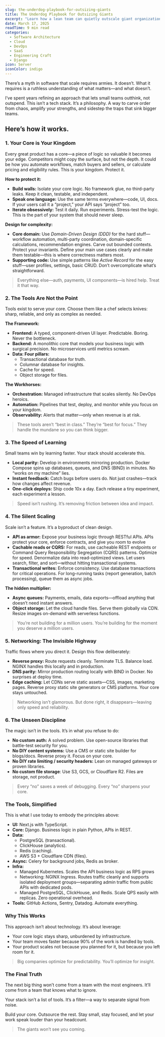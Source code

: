 ```yaml
---
slug: the-underdog-playbook-for-outsizing-giants
title: The Underdog Playbook for Outsizing Giants
excerpt: "Learn how a lean team can quietly outscale giant organizations without bloated infrastructure or armies of developers."
date: March 17, 2025
readTime: 9 min read
categories:
  - Software Architecture
  - Cloud
  - DevOps
  - SaaS
  - Engineering Craft
  - Django
icon: Server
iconColor: indigo
---
```


There’s a myth in software that scale requires armies. It doesn’t. What it requires is a ruthless understanding of what matters—and what doesn’t.

I’ve spent years refining an approach that lets small teams outthink, not outspend. This isn’t a tech stack. It’s a philosophy. A way to carve order from chaos, amplify your strengths, and sidestep the traps that sink bigger teams.

## Here’s how it works.

### 1. Your Core is Your Kingdom

Every great product has a core—a piece of logic so valuable it becomes your edge. Competitors might copy the surface, but not the depth. It could be how you automate workflows, match buyers and sellers, or calculate pricing and eligibility rules. This is your kingdom. Protect it.

**How to protect it:**

- **Build walls:** Isolate your core logic. No framework glue, no third-party leaks. Keep it clean, testable, and independent.
- **Speak one language:** Use the same terms everywhere—code, UI, docs. If your users call it a “project,” your API says “project” too.
- **Iterate obsessively:** Test it daily. Run experiments. Stress-test the logic. This is the part of your system that should never sleep.

**Design for complexity:**

- **Core domain:** Use *Domain-Driven Design (DDD)* for the hard stuff—workflow automation, multi-party coordination, domain-specific calculations, recommendation engines. Carve out bounded contexts. Protect your invariants. Define your main use cases clearly and make them testable—this is where correctness matters most.
- **Supporting code:** Use simple patterns like *Active Record* for the easy stuff—user profiles, settings, basic CRUD. Don’t overcomplicate what’s straightforward.

> Everything else—auth, payments, UI components—is hired help. Treat it that way.

### 2. The Tools Are Not the Point

Tools exist to serve your core. Choose them like a chef selects knives: sharp, reliable, and only as complex as needed.

**The Framework:**

- **Frontend:** A typed, component-driven UI layer. Predictable. Boring. Never the bottleneck.
- **Backend:** A monolithic core that models your business logic with surgical precision. No microservices until metrics scream.
- **Data: Four pillars:**
  - Transactional database for truth.
  - Columnar database for insights.
  - Cache for speed.
  - Object storage for files.

**The Workhorses:**

- **Orchestration:** Managed infrastructure that scales silently. No DevOps heroics.
- **Automation:** Pipelines that test, deploy, and monitor while you focus on your kingdom.
- **Observability:** Alerts that matter—only when revenue is at risk.

> These tools aren’t “best in class.” They’re “best for focus.” They handle the mundane so you can think bigger.

### 3. The Speed of Learning

Small teams win by learning faster. Your stack should accelerate this.

- **Local parity:** Develop in environments mirroring production. Docker Compose spins up databases, queues, and DNS (BIND) in minutes. No “works on my machine” lies.
- **Instant feedback:** Catch bugs before users do. Not just crashes—track how changes affect revenue.
- **One-click deploys:** Ship code 10x a day. Each release a tiny experiment, each experiment a lesson.

> Speed isn’t rushing. It’s removing friction between idea and impact.

### 4. The Silent Scaling

Scale isn’t a feature. It’s a byproduct of clean design.

- **API as armor:** Expose your business logic through RESTful APIs. APIs protect your core, enforce contracts, and give you room to evolve
- **Cachable reads or CQRS:** For reads, use cacheable REST endpoints or Command Query Responsibility Segregation (CQRS) patterns. Optimize for speed. Denormalize data into read-optimized views. Let users search, filter, and sort—without hitting transactional systems.
- **Transactional writes:** Enforce consistency. Use database transactions for critical operations. For long-running tasks (report generation, batch processing), queue them as async jobs.

**The hidden multiplier:**

- **Async queues:** Payments, emails, data exports—offload anything that doesn’t need instant answers.
- **Object storage:** Let the cloud handle files. Serve them globally via CDN. Resize images on-demand with serverless functions.

> You’re not building for a million users. You’re building for the moment you deserve a million users.

### 5. Networking: The Invisible Highway

Traffic flows where you direct it. Design this flow deliberately:

- **Reverse proxy:** Route requests cleanly. Terminate TLS. Balance load. NGINX handles this locally and in production.
- **DNS parity:** Mirror production routing locally with BIND in Docker. No surprises at deploy time.
- **Edge caching:** Let CDNs serve static assets—CSS, images, marketing pages. Reverse proxy static site generators or CMS platforms. Your core stays untouched.

> Networking isn’t glamorous. But done right, it disappears—leaving only speed and reliability.

### 6. The Unseen Discipline

The magic isn’t in the tools. It’s in what you refuse to do:

- **No custom auth:** A solved problem. Use open-source libraries that battle-test security for you.
- **No DIY content systems:** Use a CMS or static site builder for blogs/docs. Reverse proxy it. Focus on your core.
- **No DIY rate limiting / security headers:** Lean on managed gateways or proven libraries.
- **No custom file storage**: Use S3, GCS, or Cloudflare R2. Files are storage, not product.

> Every “no” saves a week of debugging. Every “no” sharpens your core.

### The Tools, Simplified

This is what I use today to embody the principles above:

- **UI:** Next.js with TypeScript.
- **Core:** Django. Business logic in plain Python, APIs in REST.
- **Data:**
  - PostgreSQL (transactional).
  - ClickHouse (analytics).
  - Redis (caching).
  - AWS S3 + Cloudflare CDN (files).
- **Async:** Celery for background jobs, Redis as broker.
- **Infra:**
  - Managed Kubernetes. Scales the API business logic as RPS grows
  - Networking: NGINX Ingress. Routes traffic cleanly and supports isolated deployment groups—separating admin traffic from public APIs with dedicated pods.
  - Managed PostgreSQL, ClickHouse, and Redis. Scale QPS easily with replicas. Zero operational overhead.
- **Tools:** GitHub Actions, Sentry, Datadog. Automate everything.

### Why This Works

This approach isn’t about technology. It’s about leverage:

- Your core logic stays sharp, unburdened by infrastructure.
- Your team moves faster because 90% of the work is handled by tools.
- Your product scales not because you planned for it, but because you left room for it.

> Big companies optimize for predictability. You’ll optimize for insight.

### The Final Truth

The next big thing won’t come from a team with the most engineers. It’ll come from a team that knows what to ignore.

Your stack isn’t a list of tools. It’s a filter—a way to separate signal from noise.

Build your core. Outsource the rest. Stay small, stay focused, and let your work speak louder than your headcount.

> The giants won’t see you coming.